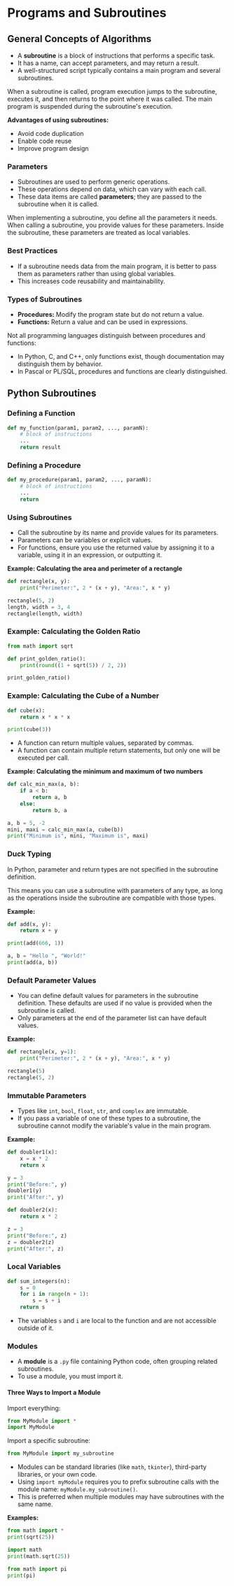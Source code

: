 # Programs and Subroutines

## General Concepts of Algorithms

- A **subroutine** is a block of instructions that performs a specific task.
- It has a name, can accept parameters, and may return a result.
- A well-structured script typically contains a main program and several subroutines.

When a subroutine is called, program execution jumps to the subroutine, executes it, and then returns to the point where it was called. The main program is suspended during the subroutine's execution.

**Advantages of using subroutines:**
- Avoid code duplication
- Enable code reuse
- Improve program design

### Parameters

- Subroutines are used to perform generic operations.
- These operations depend on data, which can vary with each call.
- These data items are called **parameters**; they are passed to the subroutine when it is called.

When implementing a subroutine, you define all the parameters it needs. When calling a subroutine, you provide values for these parameters. Inside the subroutine, these parameters are treated as local variables.

### Best Practices

- If a subroutine needs data from the main program, it is better to pass them as parameters rather than using global variables.
- This increases code reusability and maintainability.

### Types of Subroutines

- **Procedures:** Modify the program state but do not return a value.
- **Functions:** Return a value and can be used in expressions.

Not all programming languages distinguish between procedures and functions:
- In Python, C, and C++, only functions exist, though documentation may distinguish them by behavior.
- In Pascal or PL/SQL, procedures and functions are clearly distinguished.

## Python Subroutines

### Defining a Function

```python
def my_function(param1, param2, ..., paramN):
    # block of instructions
    ...
    return result
```

### Defining a Procedure

```python
def my_procedure(param1, param2, ..., paramN):
    # block of instructions
    ...
    return
```

### Using Subroutines

- Call the subroutine by its name and provide values for its parameters.
- Parameters can be variables or explicit values.
- For functions, ensure you use the returned value by assigning it to a variable, using it in an expression, or outputting it.

**Example: Calculating the area and perimeter of a rectangle**

```python
def rectangle(x, y):
    print("Perimeter:", 2 * (x + y), "Area:", x * y)

rectangle(5, 2)
length, width = 3, 4
rectangle(length, width)
```

### Example: Calculating the Golden Ratio

```python
from math import sqrt

def print_golden_ratio():
    print(round((1 + sqrt(5)) / 2, 2))

print_golden_ratio()
```

### Example: Calculating the Cube of a Number

```python
def cube(x):
    return x * x * x

print(cube(3))
```

- A function can return multiple values, separated by commas.
- A function can contain multiple return statements, but only one will be executed per call.

**Example: Calculating the minimum and maximum of two numbers**

```python
def calc_min_max(a, b):
    if a < b:
        return a, b
    else:
        return b, a

a, b = 5, -2
mini, maxi = calc_min_max(a, cube(b))
print("Minimum is", mini, "Maximum is", maxi)
```

### Duck Typing

In Python, parameter and return types are not specified in the subroutine definition.

This means you can use a subroutine with parameters of any type, as long as the operations inside the subroutine are compatible with those types.

**Example:**

```python
def add(x, y):
    return x + y

print(add(666, 1))

a, b = "Hello ", "World!"
print(add(a, b))
```

### Default Parameter Values

- You can define default values for parameters in the subroutine definition. These defaults are used if no value is provided when the subroutine is called.
- Only parameters at the end of the parameter list can have default values.

**Example:**

```python
def rectangle(x, y=1):
    print("Perimeter:", 2 * (x + y), "Area:", x * y)

rectangle(5)
rectangle(5, 2)
```

### Immutable Parameters

- Types like `int`, `bool`, `float`, `str`, and `complex` are immutable.
- If you pass a variable of one of these types to a subroutine, the subroutine cannot modify the variable's value in the main program.

**Example:**

```python
def doubler1(x):
    x = x * 2
    return x

y = 3
print("Before:", y)
doubler1(y)
print("After:", y)

def doubler2(x):
    return x * 2

z = 3
print("Before:", z)
z = doubler2(z)
print("After:", z)
```

### Local Variables

```python
def sum_integers(n):
    s = 0
    for i in range(n + 1):
        s = s + i
    return s
```

- The variables `s` and `i` are local to the function and are not accessible outside of it.

### Modules

- A **module** is a `.py` file containing Python code, often grouping related subroutines.
- To use a module, you must import it.

#### Three Ways to Import a Module

Import everything:

```python
from MyModule import *
import MyModule
```

Import a specific subroutine:

```python
from MyModule import my_subroutine
```

- Modules can be standard libraries (like `math`, `tkinter`), third-party libraries, or your own code.
- Using `import myModule` requires you to prefix subroutine calls with the module name: `myModule.my_subroutine()`.
- This is preferred when multiple modules may have subroutines with the same name.

**Examples:**

```python
from math import *
print(sqrt(25))
```

```python
import math
print(math.sqrt(25))
```

```python
from math import pi
print(pi)
```
